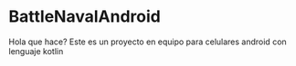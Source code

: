# BattleNavalAndroid
Hola que hace? Este es un proyecto en equipo para celulares android con lenguaje kotlin
